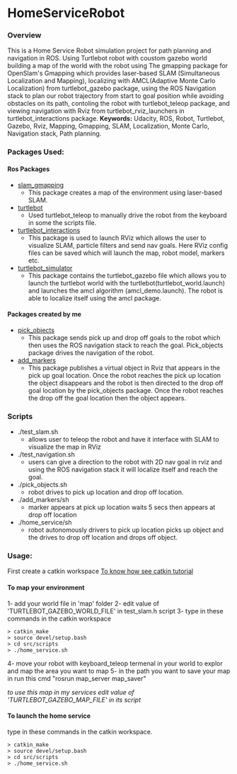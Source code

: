 # HomeServiceRobot

### Overview
This is a Home Service Robot simulation project for path planning and navigation in ROS. Using Turtlebot robot with coustom gazebo world building a map of the world with the robot 
using The gmapping package for OpenSlam's Gmapping which provides laser-based SLAM (Simultaneous Localization and Mapping), localizing with AMCL(Adaptive Monte Carlo 
Localization) from turtlebot_gazebo package, using the ROS Navigation stack to plan our robot trajectory from start to goal position while avoiding obstacles on its path,
contoling the robot with turtlebot_teleop package, and viewing navigation with Rviz from turtlebot_rviz_launchers in turtlebot_interactions package.
**Keywords:** Udacity, ROS, Robot, Turtlebot, Gazebo, Rviz, Mapping, Gmapping, SLAM, Localization, Monte Carlo, Navigation stack, Path planning.

### Packages Used:
#### Ros Packages
* [slam_gmapping](https://github.com/ros-perception/slam_gmapping)
  * This package creates a map of the environment using laser-based SLAM.
* [turtlebot](https://github.com/turtlebot/turtlebot)
  * Used turtlebot_teleop  to manually drive the robot from the keyboard in some the scripts file.
* [turtlebot_interactions](https://github.com/turtlebot/turtlebot_interactions)
   * This package is used to launch RViz which allows the user to visualize SLAM, particle filters and send nav goals. Here RViz config files can be saved which will launch the map, robot model, markers etc.
* [turtlebot_simulator](https://github.com/turtlebot/turtlebot_simulator)
  * This package contains the turtlebot_gazebo file which allows you to launch the turtlebot world  with the turtlebot(turtlebot_world.launch) and launches the amcl algorithm (amcl_demo.launch). The robot is able to localize itself using the amcl package. 

#### Packages created by me
* [pick_objects](https://github.com/Afnaaan/HomeServiceRobot/tree/main/pick_objects)
  * This package sends pick up and drop off goals to the robot which then uses the ROS navigation stack to reach the goal. Pick_objects package drives the navigation of the robot.
* [add_markers](https://github.com/Afnaaan/HomeServiceRobot/tree/main/add_markers)
  * This package publishes a virtual object in Rviz that appears in the pick up goal location. Once the robot reaches the pick up location the object disappears and the robot is then directed to the drop off goal location by the pick_objects package. Once the robot reaches the drop off the goal location then the object appears. 
  
### Scripts
* ./test_slam.sh
   * allows user to teleop the robot and have it interface with SLAM to visualize the map in RViz
* ./test_navigation.sh
  * users can give a direction to the robot with 2D nav goal in rviz and using the ROS navigation stack it will localize itself and reach the goal.
* ./pick_objects.sh
  * robot drives to pick up location and drop off location.
* ./add_markers/sh
  * marker appears at pick up location waits 5 secs then appears at drop off location
* ./home_service/sh
  * robot autonomously drivers to pick up location picks up object and the drives to drop off location and drops off object. 

### Usage:

First create a catkin workspace
[To know how see catkin tutorial](http://wiki.ros.org/ROS/Tutorials/catkin/CreateWorkspace)

#### To map your environment
1- add your world file in 'map' folder
2- edit value of 'TURTLEBOT_GAZEBO_WORLD_FILE' in test_slam.h script
3- type in these commands in the catkin workspace
```
> catkin_make
> source devel/setup.bash
> cd src/scripts
> ./home_service.sh
```
4- move your robot with keyboard_teleop termenal in your world to explor and map the area you want to map
5- in the path you want to save your map in run this cmd "rosrun map_server map_saver"

*to use this map in my services edit value of 'TURTLEBOT_GAZEBO_MAP_FILE' in its script*

#### To launch the home service 
type in these commands in the catkin workspace. 
```
> catkin_make
> source devel/setup.bash
> cd src/scripts
> ./home_service.sh
```
